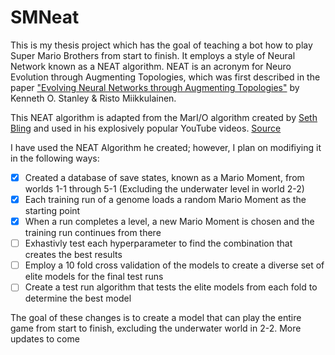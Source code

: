# SMNeat

This is my thesis project which has the goal of teaching a bot how to play Super Mario Brothers from start to finish. It employs a style of Neural Network known as a NEAT algorithm. NEAT is an acronym for Neuro Evolution through Augmenting Topologies, which was first described in the paper ["Evolving Neural Networks through Augmenting Topologies"](https://direct.mit.edu/evco/article/10/2/99-127/1123/) by Kenneth O. Stanley & Risto Miikkulainen.

This NEAT algorithm is adapted from the MarI/O algorithm created by [Seth Bling](https://www.youtube.com/@SethBling/) and used in his explosively popular YouTube videos.  [Source](https://pastebin.com/ZZmSNaHX/)

I have used the NEAT Algorithm he created; however, I plan on modifiying it in the following ways:

* [x] Created a database of save states, known as a Mario Moment, from worlds 1-1 through 5-1 (Excluding the underwater level in world 2-2)
* [x] Each training run of a genome loads a random Mario Moment as the starting point
* [x] When a run completes a level, a new Mario Moment is chosen and the training run continues from there
* [ ] Exhastivly test each hyperparameter to find the combination that creates the best results
* [ ] Employ a 10 fold cross validation of the models to create a diverse set of elite models for the final test runs
* [ ] Create a test run algorithm that tests the elite models from each fold to determine the best model

The goal of these changes is to create a model that can play the entire game from start to finish, excluding the underwater world in 2-2. More updates to come